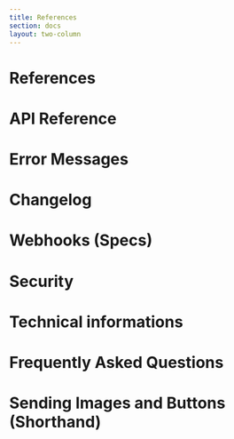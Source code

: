 ```yaml
---
title: References
section: docs
layout: two-column
---
```


# References
# API Reference
# Error Messages
# Changelog
# Webhooks (Specs)
# Security
# Technical informations
# Frequently Asked Questions
# Sending Images and Buttons (Shorthand)
